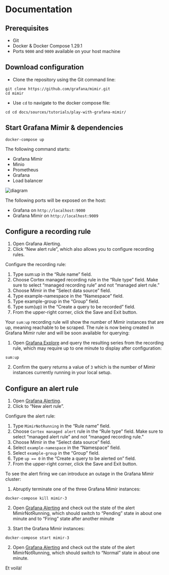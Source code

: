 # Documentation
## Prerequisites

- Git
- Docker & Docker Compose 1.29.1
- Ports `9000` and `9009` available on your host machine

## Download configuration

- Clone the repository  using the Git command line:

```
git clone https://github.com/grafana/mimir.git
cd mimir
```

- Use `cd` to navigate to the docker compose file:

```
cd cd docs/sources/tutorials/play-with-grafana-mimir/
```

## Start Grafana Mimir & dependencies

```
docker-compose up
```
The following command starts:

- Grafana Mimir 
- Minio
- Prometheus
- Grafana
- Load balancer

![diagram](https://grafana.com/tutorials/play-with-grafana-mimir/tutorial-architecture.png)

The following ports will be exposed on the host:

- Grafana on `http://localhost:9000`
- Grafana Mimir on `http://localhost:9009`

## Configure a recording rule

1. Open Grafana Alerting.
2. Click “New alert rule”, which also allows you to configure recording rules.

Configure the recording rule:
1. Type sum:up in the “Rule name” field.
2. Choose Cortex managed recording rule in the “Rule type” field. Make sure to select “managed recording rule” and not “managed alert rule.”
3. Choose Mimir in the “Select data source” field.
4. Type example-namespace in the “Namespace” field.
5. Type example-group in the “Group” field.
6. Type sum(up) in the “Create a query to be recorded” field.
7. From the upper-right corner, click the Save and Exit button.

Your `sum:up` recording rule will show the number of Mimir instances that are up, meaning reachable to be scraped. The rule is now being created in Grafana Mimir ruler and will be soon available for querying:

1. Open [Grafana Explore](http://localhost:9000/explore?orgId=1&left=%7B%22datasource%22:%22Mimir%22,%22queries%22:%5B%7B%22refId%22:%22A%22,%22instant%22:true,%22range%22:true,%22exemplar%22:true,%22expr%22:%22sum:up%22%7D%5D,%22range%22:%7B%22from%22:%22now-1h%22,%22to%22:%22now%22%7D%7D) and query the resulting series from the recording rule, which may require up to one minute to display after configuration:
```
sum:up
```
2. Confirm the query returns a value of `3` which is the number of Mimir instances currently running in your local setup.

## Configure an alert rule

1. Open [Grafana Alerting](http://localhost:9000/alerting/list).
2. Click to “New alert rule”.

Configure the alert rule:
1. Type `MimirNotRunning` in the “Rule name” field.
2. Choose `Cortex managed alert` rule in the “Rule type” field. Make sure to select “managed alert rule” and not “managed recording rule.”
3. Choose Mimir in the “Select data source” field.
4. Select `example-namespace` in the “Namespace” field.
5. Select `example-group` in the “Group” field.
6. Type `up == 0` in the “Create a query to be alerted on” field.
7. From the upper-right corner, click the Save and Exit button.

To see the alert firing we can introduce an outage in the Grafana Mimir cluster:

1. Abruptly terminate one of the three Grafana Mimir instances:
```
docker-compose kill mimir-3
```
2. Open [Grafana Alerting](http://localhost:9000/alerting/list) and check out the state of the alert MimirNotRunning, which should switch to “Pending” state in about one minute and to “Firing” state after another minute

1. Start the Grafana Mimir instances:
```
docker-compose start mimir-3
```
2. Open [Grafana Alerting](http://localhost:9000/alerting/list) and check out the state of the alert MimirNotRunning, which should switch to “Normal” state in about one minute.

Et voilà!



